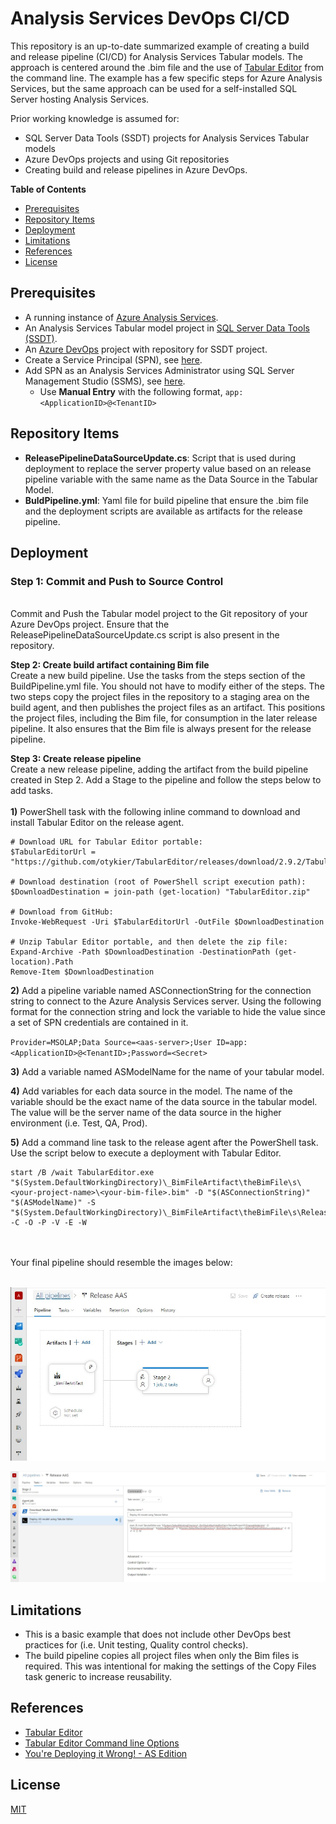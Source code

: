 # Analysis Services DevOps CI/CD

This repository is an up-to-date summarized example of creating a build and release pipeline (CI/CD) for Analysis Services Tabular models. The approach is centered around the .bim file and the use of <a href="https://github.com/otykier/TabularEditor">Tabular Editor</a> from the command line.  The example has a few specific steps for Azure Analysis Services, but the same approach can be used for a self-installed SQL Server hosting Analysis Services.

Prior working knowledge is assumed for:
* SQL Server Data Tools (SSDT) projects for Analysis Services Tabular models
* Azure DevOps projects and using Git repositories
* Creating build and release pipelines in Azure DevOps.

<b>Table of Contents</b>
  * [Prerequisites](#prerequisites)
  * [Repository Items](#repository-items)
  * [Deployment](#deployment)
  * [Limitations](#limitations)
  * [References](#references)
  * [License](#license)

## Prerequisites
* A running instance of <a href="https://azure.microsoft.com/en-us/services/analysis-services/">Azure Analysis Services</a>.
* An Analysis Services Tabular model project in <a href="https://docs.microsoft.com/en-us/sql/ssdt/download-sql-server-data-tools-ssdt?view=sql-server-ver15">SQL Server Data Tools (SSDT)</a>.
* An <a href="https://dev.azure.com/">Azure DevOps</a> project with repository for SSDT project.
* Create a Service Principal (SPN), see <a href="https://docs.microsoft.com/en-us/azure/active-directory/develop/howto-create-service-principal-portal#register-an-application-with-azure-ad-and-create-a-service-principal" target="_blank">here</a>.
* Add SPN as an Analysis Services Administrator using SQL Server Management Studio (SSMS), see <a href="https://docs.microsoft.com/en-us/azure/analysis-services/analysis-services-addservprinc-admins#using-sql-server-management-studio" target="_blank">here</a>.
  * Use <b>Manual Entry</b> with the following format, ```app:<ApplicationID>@<TenantID>```
  
## Repository Items
* <b>ReleasePipelineDataSourceUpdate.cs</b>: Script that is used during deployment to replace the server property value based on an release pipeline variable with the same name as the Data Source in the Tabular Model.
* <b>BuldPipeline.yml</b>: Yaml file for build pipeline that ensure the .bim file and the deployment scripts are available as artifacts for the release pipeline.

## Deployment

### <b>Step 1: Commit and Push to Source Control</b>
<br/>
Commit and Push the Tabular model project to the Git repository of your Azure DevOps project. Ensure that the ReleasePipelineDataSourceUpdate.cs script is also present in the repository.

<b>Step 2: Create build artifact containing Bim file</b>
<br/>
Create a new build pipeline. Use the tasks from the steps section of the BuildPipeline.yml file. You should not have to modify either of the steps. The two steps copy the project files in the repository to a staging area on the build agent, and then publishes the project files as an artifact.  This positions the project files, including the Bim file, for consumption in the later release pipeline.  It also ensures that the Bim file is always present for the release pipeline.

<b>Step 3: Create release pipeline</b>
<br/>
Create a new release pipeline, adding the artifact from the build pipeline created in Step 2. Add a Stage to the pipeline and follow the steps below to add tasks.
<br/>
<br/>
<b>1)</b> PowerShell task with the following inline command to download and install Tabular Editor on the release agent.
```
# Download URL for Tabular Editor portable:
$TabularEditorUrl = "https://github.com/otykier/TabularEditor/releases/download/2.9.2/TabularEditor.Portable.zip" 

# Download destination (root of PowerShell script execution path):
$DownloadDestination = join-path (get-location) "TabularEditor.zip"

# Download from GitHub:
Invoke-WebRequest -Uri $TabularEditorUrl -OutFile $DownloadDestination

# Unzip Tabular Editor portable, and then delete the zip file:
Expand-Archive -Path $DownloadDestination -DestinationPath (get-location).Path
Remove-Item $DownloadDestination
```
<b>2)</b> Add a pipeline variable named ASConnectionString for the connection string to connect to the Azure Analysis Services server.  Using the following format for the connection string and lock the variable to hide the value since a set of SPN credentials are contained in it.

`Provider=MSOLAP;Data Source=<aas-server>;User ID=app:<ApplicationID>@<TenantID>;Password=<Secret>`
 
<b>3)</b> Add a variable named ASModelName for the name of your tabular model.

<b>4)</b> Add variables for each data source in the model. The name of the variable should be the exact name of the data source in the tabular model.  The value will be the server name of the data source in the higher environment (i.e. Test, QA, Prod).

<b>5)</b> Add a command line task to the release agent after the PowerShell task. Use the script below to execute a deployment with Tabular Editor.

```
start /B /wait TabularEditor.exe "$(System.DefaultWorkingDirectory)\_BimFileArtifact\theBimFile\s\<your-project-name>\<your-bim-file>.bim" -D "$(ASConnectionString)" "$(ASModelName)" -S "$(System.DefaultWorkingDirectory)\_BimFileArtifact\theBimFile\s\ReleasePipelineDataSourceUpdate.cs" -C -O -P -V -E -W
```
<br/>
<br/>
Your final pipeline should resemble the images below:
<br/>
<br/>

![Release pipline](https://raw.githubusercontent.com/jondobrzeniecki/Analysis-Services-DevOps-CI-CD/main/img/ReleasePipeline.jpg)

![Release pipline agent tasks](https://raw.githubusercontent.com/jondobrzeniecki/Analysis-Services-DevOps-CI-CD/main/img/ReleasePipelineStage.jpg)

## Limitations
* This is a basic example that does not include other DevOps best practices for (i.e. Unit testing, Quality control checks).
* The build pipeline copies all project files when only the Bim files is required. This was intentional for making the settings of the Copy Files task generic to increase reusability.

## References
* <a href="https://github.com/otykier/TabularEditor">Tabular Editor</a>
* <a href="https://github.com/otykier/TabularEditor/wiki/Command-line-Options">Tabular Editor Command line Options</a>
* <a href="https://tabulareditor.com/2019/10/08/DevOps3.html">You're Deploying it Wrong! - AS Edition</a>  

## License
<a href="https://github.com/jondobrzeniecki/Analysis-Services-DevOps-CI-CD/blob/master/LICENSE">MIT</a>

  

 
 

